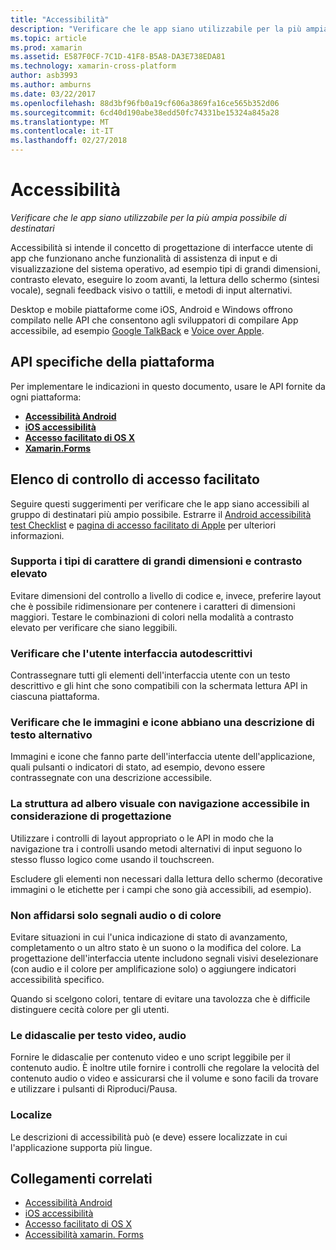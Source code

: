 ```yaml
---
title: "Accessibilità"
description: "Verificare che le app siano utilizzabile per la più ampia possibile di destinatari"
ms.topic: article
ms.prod: xamarin
ms.assetid: E587F0CF-7C1D-41F8-B5A8-DA3E738EDA81
ms.technology: xamarin-cross-platform
author: asb3993
ms.author: amburns
ms.date: 03/22/2017
ms.openlocfilehash: 88d3bf96fb0a19cf606a3869fa16ce565b352d06
ms.sourcegitcommit: 6cd40d190abe38edd50fc74331be15324a845a28
ms.translationtype: MT
ms.contentlocale: it-IT
ms.lasthandoff: 02/27/2018
---
```

# <a name="accessibility"></a>Accessibilità

_Verificare che le app siano utilizzabile per la più ampia possibile di destinatari_

Accessibilità si intende il concetto di progettazione di interfacce utente di app che funzionano anche funzionalità di assistenza di input e di visualizzazione del sistema operativo, ad esempio tipi di grandi dimensioni, contrasto elevato, eseguire lo zoom avanti, la lettura dello schermo (sintesi vocale), segnali feedback visivo o tattili, e metodi di input alternativi.

Desktop e mobile piattaforme come iOS, Android e Windows offrono compilato nelle API che consentono agli sviluppatori di compilare App accessibile, ad esempio [Google TalkBack](https://play.google.com/store/apps/details?id=com.google.android.marvin.talkback) e [Voice over Apple](http://www.apple.com/accessibility/ios/voiceover/).

## <a name="platform-specific-apis"></a>API specifiche della piattaforma

Per implementare le indicazioni in questo documento, usare le API fornite da ogni piattaforma:

- [**Accessibilità Android**](~/android/app-fundamentals/accessibility.md)
- [**iOS accessibilità**](~/ios/app-fundamentals/accessibility.md)
- [**Accesso facilitato di OS X**](~/mac/app-fundamentals/accessibility.md)
- [**Xamarin.Forms**](~/xamarin-forms/app-fundamentals/accessibility/index.md)

<a name="checklist" />

## <a name="accessibility-checklist"></a>Elenco di controllo di accesso facilitato

Seguire questi suggerimenti per verificare che le app siano accessibili al gruppo di destinatari più ampio possibile. Estrarre il [Android accessibilità test Checklist](http://developer.android.com/training/accessibility/testing.html) e [pagina di accesso facilitato di Apple](http://www.apple.com/accessibility/) per ulteriori informazioni.

### <a name="support-large-fonts-and-high-contrast"></a>Supporta i tipi di carattere di grandi dimensioni e contrasto elevato

Evitare dimensioni del controllo a livello di codice e, invece, preferire layout che è possibile ridimensionare per contenere i caratteri di dimensioni maggiori.
Testare le combinazioni di colori nella modalità a contrasto elevato per verificare che siano leggibili.

### <a name="make-the-user-interface-self-describing"></a>Verificare che l'utente interfaccia autodescrittivi

Contrassegnare tutti gli elementi dell'interfaccia utente con un testo descrittivo e gli hint che sono compatibili con la schermata lettura API in ciascuna piattaforma.

### <a name="ensure-that-images-and-icons-have-an-alternate-text-description"></a>Verificare che le immagini e icone abbiano una descrizione di testo alternativo

Immagini e icone che fanno parte dell'interfaccia utente dell'applicazione, quali pulsanti o indicatori di stato, ad esempio, devono essere contrassegnate con una descrizione accessibile.

### <a name="design-the-visual-tree-with-accessible-navigation-in-mind"></a>La struttura ad albero visuale con navigazione accessibile in considerazione di progettazione

Utilizzare i controlli di layout appropriato o le API in modo che la navigazione tra i controlli usando metodi alternativi di input seguono lo stesso flusso logico come usando il touchscreen.

Escludere gli elementi non necessari dalla lettura dello schermo (decorative immagini o le etichette per i campi che sono già accessibili, ad esempio).

### <a name="dont-rely-on-audio-or-color-cues-alone"></a>Non affidarsi solo segnali audio o di colore

Evitare situazioni in cui l'unica indicazione di stato di avanzamento, completamento o un altro stato è un suono o la modifica del colore. La progettazione dell'interfaccia utente includono segnali visivi deselezionare (con audio e il colore per amplificazione solo) o aggiungere indicatori accessibilità specifico.

Quando si scelgono colori, tentare di evitare una tavolozza che è difficile distinguere cecità colore per gli utenti.

### <a name="captioning-for-video-text-for-audio"></a>Le didascalie per testo video, audio

Fornire le didascalie per contenuto video e uno script leggibile per il contenuto audio. È inoltre utile fornire i controlli che regolare la velocità del contenuto audio o video e assicurarsi che il volume e sono facili da trovare e utilizzare i pulsanti di Riproduci/Pausa.

### <a name="localize"></a>Localize

Le descrizioni di accessibilità può (e deve) essere localizzate in cui l'applicazione supporta più lingue.



## <a name="related-links"></a>Collegamenti correlati

- [Accessibilità Android](~/android/app-fundamentals/accessibility.md)
- [iOS accessibilità](~/ios/app-fundamentals/accessibility.md)
- [Accesso facilitato di OS X](~/mac/app-fundamentals/accessibility.md)
- [Accessibilità xamarin. Forms](~/xamarin-forms/app-fundamentals/accessibility/index.md)
